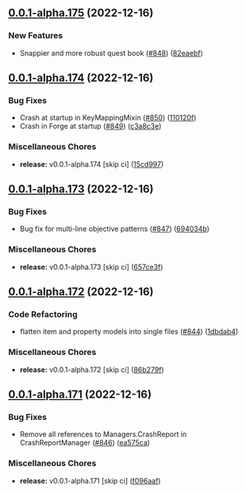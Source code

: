 ## [0.0.1-alpha.175](https://github.com/Wynntils/Artemis/compare/v0.0.1-alpha.174...v0.0.1-alpha.175) (2022-12-16)


### New Features

* Snappier and more robust quest book ([#848](https://github.com/Wynntils/Artemis/issues/848)) ([82eaebf](https://github.com/Wynntils/Artemis/commit/82eaebf05d4ef1da56c3f4904d7a42466c9df557))

## [0.0.1-alpha.174](https://github.com/Wynntils/Artemis/compare/v0.0.1-alpha.173...v0.0.1-alpha.174) (2022-12-16)


### Bug Fixes

* Crash at startup in KeyMappingMixin ([#850](https://github.com/Wynntils/Artemis/issues/850)) ([110120f](https://github.com/Wynntils/Artemis/commit/110120f86989e81fffaf9bb2f03e830bea84f974))
* Crash in Forge at startup ([#849](https://github.com/Wynntils/Artemis/issues/849)) ([c3a8c3e](https://github.com/Wynntils/Artemis/commit/c3a8c3e90947123f637297249d97904bb14f6c3b))


### Miscellaneous Chores

* **release:** v0.0.1-alpha.174 [skip ci] ([15cd997](https://github.com/Wynntils/Artemis/commit/15cd9976f058c0579da32492045d9e2c18e857a8))

## [0.0.1-alpha.173](https://github.com/Wynntils/Artemis/compare/v0.0.1-alpha.172...v0.0.1-alpha.173) (2022-12-16)


### Bug Fixes

* Bug fix for multi-line objective patterns ([#847](https://github.com/Wynntils/Artemis/issues/847)) ([694034b](https://github.com/Wynntils/Artemis/commit/694034bfae05be1ee4a92ea0463511ddf17eb9c9))


### Miscellaneous Chores

* **release:** v0.0.1-alpha.173 [skip ci] ([657ce3f](https://github.com/Wynntils/Artemis/commit/657ce3f52e75d3e12812d1e4ef546c8057da3bad))

## [0.0.1-alpha.172](https://github.com/Wynntils/Artemis/compare/v0.0.1-alpha.171...v0.0.1-alpha.172) (2022-12-16)


### Code Refactoring

* flatten item and property models into single files ([#844](https://github.com/Wynntils/Artemis/issues/844)) ([1dbdab4](https://github.com/Wynntils/Artemis/commit/1dbdab453ef1459aa7e96f8f4aa78c1facfee9e7))


### Miscellaneous Chores

* **release:** v0.0.1-alpha.172 [skip ci] ([86b279f](https://github.com/Wynntils/Artemis/commit/86b279fb075bb112cbc124f35f6045a1be304952))

## [0.0.1-alpha.171](https://github.com/Wynntils/Artemis/compare/v0.0.1-alpha.170...v0.0.1-alpha.171) (2022-12-16)


### Bug Fixes

* Remove all references to Managers.CrashReport in CrashReportManager ([#846](https://github.com/Wynntils/Artemis/issues/846)) ([ea575ca](https://github.com/Wynntils/Artemis/commit/ea575ca6bacae39148a49a4eb7c14cfb8436109b))


### Miscellaneous Chores

* **release:** v0.0.1-alpha.171 [skip ci] ([f096aaf](https://github.com/Wynntils/Artemis/commit/f096aafa269a05ef9337bf20fe10b6369bcd28e1))

